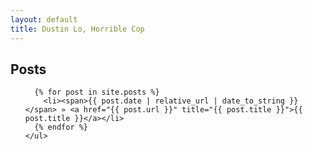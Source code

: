 ```yaml
---
layout: default
title: Dustin Lo, Horrible Cop
---
```


## Posts

<ul class="posts">

	  {% for post in site.posts %}
	    <li><span>{{ post.date | relative_url | date_to_string }}</span> » <a href="{{ post.url }}" title="{{ post.title }}">{{ post.title }}</a></li>
	  {% endfor %}
	</ul>
